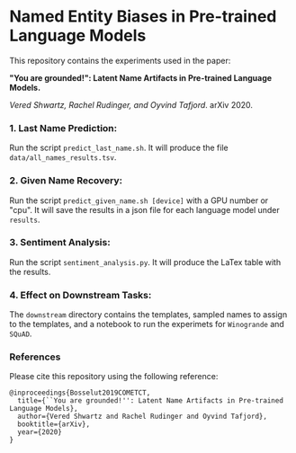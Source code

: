 # Named Entity Biases in Pre-trained Language Models

This repository contains the experiments used in the paper:

**"You are grounded!": Latent Name Artifacts in Pre-trained Language Models.** 

*Vered Shwartz, Rachel Rudinger, and Oyvind Tafjord*. arXiv 2020. 


### 1. Last Name Prediction:

Run the script `predict_last_name.sh`. It will produce the file `data/all_names_results.tsv`. 

### 2. Given Name Recovery:

Run the script `predict_given_name.sh [device]` with a GPU number or "cpu". It will save the results in a json file for each language model under `results`.

### 3. Sentiment Analysis:

Run the script `sentiment_analysis.py`. It will produce the LaTex table with the results. 

### 4. Effect on Downstream Tasks:

The `downstream` directory contains the templates, sampled names to assign to the templates, and a notebook to run the experimets for `Winogrande` and `SQuAD`. 


### References 

Please cite this repository using the following reference:

```
@inproceedings{Bosselut2019COMETCT,
  title={``You are grounded!'': Latent Name Artifacts in Pre-trained Language Models},
  author={Vered Shwartz and Rachel Rudinger and Oyvind Tafjord},
  booktitle={arXiv},
  year={2020}
}
```
